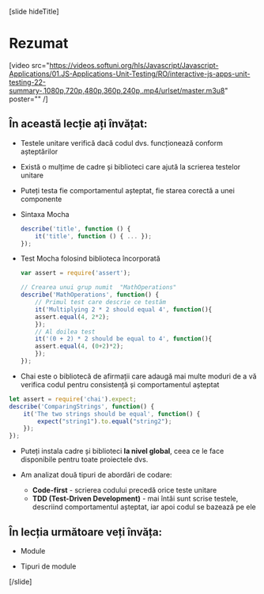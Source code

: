 [slide hideTitle]
# Rezumat

[video src="https://videos.softuni.org/hls/Javascript/Javascript-Applications/01.JS-Applications-Unit-Testing/RO/interactive-js-apps-unit-testing-22-summary-,1080p,720p,480p,360p,240p,.mp4/urlset/master.m3u8" poster="" /]

## În această lecție ați învățat:

- Testele unitare verifică dacă codul dvs. funcționează conform așteptărilor

- Există o mulțime de cadre și biblioteci care ajută la scrierea testelor unitare

- Puteți testa fie comportamentul așteptat, fie starea corectă a unei componente


- Sintaxa Mocha
    ```js
    describe('title', function () {
        it('title', function () { ... });
    });
    ```

- Test Mocha folosind biblioteca încorporată
    ```js
    var assert = require('assert');

    // Crearea unui grup numit  "MathOperations"
    describe('MathOperations', function() {
        // Primul test care descrie ce testăm
        it('Multiplying 2 * 2 should equal 4', function(){
        assert.equal(4, 2*2);
        });
        // Al doilea test
        it('(0 + 2) * 2 should be equal to 4', function(){
        assert.equal(4, (0+2)*2);
        });
    });
    ```

- Chai este o bibliotecă de afirmații care adaugă mai multe moduri de a vă verifica codul pentru consistență și comportamentul așteptat

```js
let assert = require('chai').expect;
describe('ComparingStrings', function() {
    it('The two strings should be equal', function() {
        expect("string1").to.equal("string2");
    });
});
```

- Puteți instala cadre și biblioteci **la nivel global**, ceea ce le face disponibile pentru toate proiectele dvs.

- Am analizat două tipuri de abordări de codare:
    - **Code-first** - scrierea codului precedă orice teste unitare
    - **TDD (Test-Driven Development)** - mai întâi sunt scrise testele, descriind comportamentul așteptat, iar apoi codul se bazează pe ele

## În lecția următoare veți învăța:

- Module

- Tipuri de module

[/slide]
